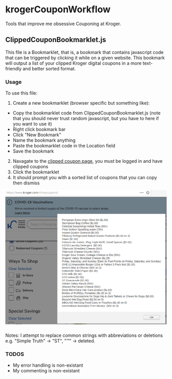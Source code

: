 # krogerCouponWorkflow
Tools that improve me obsessive Couponing at Kroger.

## ClippedCouponBookmarklet.js
This file is a Bookmarklet, that is, a bookmark that contains javascript code that can be triggered by clicking it while on a given website. This bookmark will output a list of your clipped Kroger digital coupons in a more text-friendly and better sorted format.

### Usage
To use this file:
1. Create a new bookmarklet (browser specific but something like):
 * Copy the bookmarklet code from ClippedCouponBookmarklet.js (note that you should never trust random javascript, but you have to here if you want to use it)
 * Right click bookmark bar
 * Click "New Bookmark"
 * Name the bookmark anything
 * Paste the bookmarklet code in the Location field
 * Save the bookmark
2. Navagate to the [clipped coupon page](https://www.kroger.com/cl/mycoupons/), you must be logged in and have clipped coupons
3. Click the bookmarklet
4. It should prompt you with a sorted list of coupons that you can copy then dismiss

![screenshot](/krogerListScreenshot.png)


###
Notes:
I attempt to replace common strings with abbreviations or deletions e.g. "Simple Truth" -> "ST", "™" -> deleted.

### TODOS
* My error handling is non-existant
* My commenting is non-existant
 
